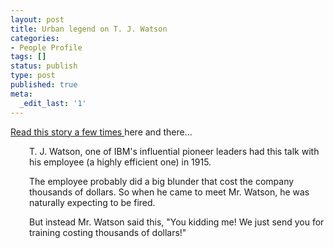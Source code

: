 ```yaml
---
layout: post
title: Urban legend on T. J. Watson
categories:
- People Profile
tags: []
status: publish
type: post
published: true
meta:
  _edit_last: '1'
---
```

<a href="http://www.abc.net.au/catapult/indepth/s1330199.htm">Read this story a few times </a>here and there...
<p style="padding-left: 30px;">T. J. Watson, one of IBM's influential pioneer leaders had this talk with his employee (a highly efficient one) in 1915.</p>
<p style="padding-left: 30px;">The employee probably did a big blunder that cost the company thousands of dollars. So when he came to meet Mr. Watson, he was naturally expecting to be fired.</p>
<p style="padding-left: 30px;">But instead Mr. Watson said this, "You kidding me! We just send you for training costing thousands of dollars!"</p>
